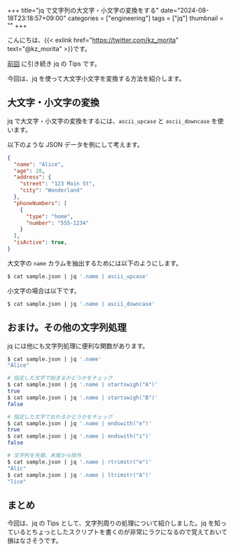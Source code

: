 +++
title="jq で文字列の大文字・小文字の変換をする"
date="2024-08-18T23:18:57+09:00"
categories = ["engineering"]
tags = ["jq"]
thumbnail = ""
+++

こんにちは、{{< exlink href="https://twitter.com/kz_morita" text="@kz_morita" >}}です。

[前回](/posts/jq-filter-null-values/) に引き続き jq の Tips です。

今回は、jq を使って大文字小文字を変換する方法を紹介します。

## 大文字・小文字の変換

jq で大文字・小文字の変換をするには、`ascii_upcase` と `ascii_downcase` を使います。

以下のような JSON データを例にして考えます。

```json
{
  "name": "Alice",
  "age": 20,
  "address": {
    "street": "123 Main St",
    "city": "Wonderland"
  },
  "phoneNumbers": [
    {
      "type": "home",
      "number": "555-1234"
    }
  ],
  "isActive": true,
}
```

大文字の `name` カラムを抽出するためには以下のようにします。 

```bash
$ cat sample.json | jq '.name | ascii_upcase'
```

小文字の場合は以下です。

```bash
$ cat sample.json | jq '.name | ascii_downcase'
```

## おまけ。その他の文字列処理

jq には他にも文字列処理に便利な関数があります。

```bash
$ cat sample.json | jq '.name'
"Alice"

# 指定した文字で始まるかどうかをチェック
$ cat sample.json | jq '.name | startswigh("A")'
true
$ cat sample.json | jq '.name | startswigh("B")'
false

# 指定した文字でおわるかどうかをチェック
$ cat sample.json | jq '.name | endswith("e")'
true
$ cat sample.json | jq '.name | endswith("i")'
false

# 文字列を先頭、末尾から除外
$ cat sample.json | jq '.name | rtrimstr("e")'
"Alic"
$ cat sample.json | jq '.name | ltrimstr("A")'
"lice"
```

## まとめ

今回は、jq の Tips として、文字列周りの処理について紹介しました。jq を知っているとちょっとしたスクリプトを書くのが非常にラクになるので覚えておいて損はなさそうです。
